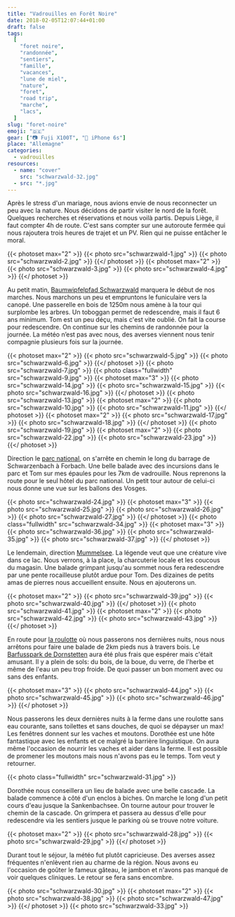 ```yaml
---
title: "Vadrouilles en Forêt Noire"
date: 2018-02-05T12:07:44+01:00
draft: false
tags:
  [
    "foret noire",
    "randonnée",
    "sentiers",
    "famille",
    "vacances",
    "lune de miel",
    "nature",
    "foret",
    "road trip",
    "marche",
    "lacs",
  ]
slug: "foret-noire"
emoji: "🇩🇪"
gear: ["📷 Fuji X100T", "📱 iPhone 6s"]
place: "Allemagne"
categories:
  - vadrouilles
resources:
  - name: "cover"
    src: "schwarzwald-32.jpg"
  - src: "*.jpg"
---
```


Après le stress d'un mariage, nous avions envie de nous reconnecter un peu avec la nature. Nous décidons de partir visiter le nord de la forêt. Quelques recherches et réservations et nous voilà partis. Depuis Liège, il faut compter 4h de route. C'est sans compter sur une autoroute fermée qui nous rajoutera trois heures de trajet et un PV. Rien qui ne puisse entâcher le moral.

<!--more-->

{{< photoset max="2" >}}
{{< photo src="schwarzwald-1.jpg" >}}
{{< photo src="schwarzwald-2.jpg" >}}
{{</ photoset >}}
{{< photoset max="2" >}}
{{< photo src="schwarzwald-3.jpg" >}}
{{< photo src="schwarzwald-4.jpg" >}}
{{</ photoset >}}

Au petit matin, [Baumwipfelpfad Schwarzwald](https://www.baumwipfelpfad-schwarzwald.de/schwarzwald/) marquera le début de nos marches. Nous marchons un peu et empruntons le funiculaire vers la canopé. Une passerelle en bois de 1250m nous amène à la tour qui surplombe les arbres. Un toboggan permet de redescendre, mais il faut 6 ans minimum. Tom est un peu déçu, mais c'est vite oublié. On fait la course pour redescendre. On continue sur les chemins de randonnée pour la journée. La météo n’est pas avec nous, des averses viennent nous tenir compagnie plusieurs fois sur la journée.

{{< photoset max="2" >}}
{{< photo src="schwarzwald-5.jpg" >}}
{{< photo src="schwarzwald-6.jpg" >}}
{{</ photoset >}}
{{< photo src="schwarzwald-7.jpg" >}}
{{< photo class="fullwidth" src="schwarzwald-9.jpg" >}}
{{< photoset max="3" >}}
{{< photo src="schwarzwald-14.jpg" >}}
{{< photo src="schwarzwald-15.jpg" >}}
{{< photo src="schwarzwald-16.jpg" >}}
{{</ photoset >}}
{{< photo src="schwarzwald-13.jpg" >}}
{{< photoset max="2" >}}
{{< photo src="schwarzwald-10.jpg" >}}
{{< photo src="schwarzwald-11.jpg" >}}
{{</ photoset >}}
{{< photoset max="2" >}}
{{< photo src="schwarzwald-17.jpg" >}}
{{< photo src="schwarzwald-18.jpg" >}}
{{</ photoset >}}
{{< photo src="schwarzwald-19.jpg" >}}
{{< photoset max="2" >}}
{{< photo src="schwarzwald-22.jpg" >}}
{{< photo src="schwarzwald-23.jpg" >}}
{{</ photoset >}}

Direction le [parc national](https://www.foretnoire.info/), on s'arrête en chemin le long du barrage de Schwarzenbach à Forbach. Une belle balade avec des incursions dans le parc et Tom sur mes épaules pour les 7km de vadrouille. Nous reprenons la route pour le seul hôtel du parc national. Un petit tour autour de celui-ci nous donne une vue sur les ballons des Vosges.

{{< photo src="schwarzwald-24.jpg" >}}
{{< photoset max="3" >}}
{{< photo src="schwarzwald-25.jpg" >}}
{{< photo src="schwarzwald-26.jpg" >}}
{{< photo src="schwarzwald-27.jpg" >}}
{{</ photoset >}}
{{< photo class="fullwidth" src="schwarzwald-34.jpg" >}}
{{< photoset max="3" >}}
{{< photo src="schwarzwald-36.jpg" >}}
{{< photo src="schwarzwald-35.jpg" >}}
{{< photo src="schwarzwald-37.jpg" >}}
{{</ photoset >}}

Le lendemain, direction [Mummelsee](http://www.seebach-tourismus.de/). La légende veut que une créature vive dans ce lac. Nous verrons, à la place, la charcuterie locale et les coucous du magasin. Une balade grimpant jusqu'au sommet nous fera redescendre par une pente rocailleuse plutôt ardue pour Tom. Des dizaines de petits amas de pierres nous accueillent ensuite. Nous en ajouterons un.

{{< photoset max="2" >}}
{{< photo src="schwarzwald-39.jpg" >}}
{{< photo src="schwarzwald-40.jpg" >}}
{{</ photoset >}}
{{< photo src="schwarzwald-41.jpg" >}}
{{< photoset max="2" >}}
{{< photo src="schwarzwald-42.jpg" >}}
{{< photo src="schwarzwald-43.jpg" >}}
{{</ photoset >}}

En route pour [la roulotte](http://www.ferienhof-hirschfeld.de/) où nous passerons nos dernières nuits, nous nous arrêtons pour faire une balade de 2km pieds nus à travers bois. Le [Barfusspark de Dornstetten](https://www.barfusspark.de/) aura été plus frais que espérer mais c'était amusant. Il y a plein de sols: du bois, de la boue, du verre, de l'herbe et même de l'eau un peu trop froide. De quoi passer un bon moment avec ou sans des enfants.

{{< photoset max="3" >}}
{{< photo src="schwarzwald-44.jpg" >}}
{{< photo src="schwarzwald-45.jpg" >}}
{{< photo src="schwarzwald-46.jpg" >}}
{{</ photoset >}}

Nous passerons les deux dernières nuits à la ferme dans une roulotte sans eau courante, sans toilettes et sans douches, de quoi se dépayser un max! Les fenêtres donnent sur les vaches et moutons. Dorothée est une hôte fantastique avec les enfants et ce malgré la barrière linguistique. On aura même l'occasion de nourrir les vaches et aider dans la ferme. Il est possible de promener les moutons mais nous n'avons pas eu le temps. Tom veut y retourner.

{{< photo class="fullwidth" src="schwarzwald-31.jpg" >}}

Dorothée nous conseillera un lieu de balade avec une belle cascade. La balade commence à côté d'un enclos à biches. On marche le long d'un petit cours d'eau jusque la Sankenbachsee. On tourne autour pour trouver le chemin de la cascade. On grimpera et passera au dessus d'elle pour redescendre via les sentiers jusque le parking où se trouve notre voiture.

{{< photoset max="2" >}}
{{< photo src="schwarzwald-28.jpg" >}}
{{< photo src="schwarzwald-29.jpg" >}}
{{</ photoset >}}

Durant tout le séjour, la météo fut plutôt capricieuse. Des averses assez fréquentes n'enlèvent rien au charme de la région. Nous avons eu l'occasion de goûter le fameux gâteau, le jambon et n'avons pas manqué de voir quelques cliniques. Le retour se fera sans encombre.

{{< photo  src="schwarzwald-30.jpg" >}}
{{< photoset max="2" >}}
{{< photo src="schwarzwald-38.jpg" >}}
{{< photo src="schwarzwald-47.jpg" >}}
{{</ photoset >}}
{{< photo  src="schwarzwald-33.jpg" >}}

